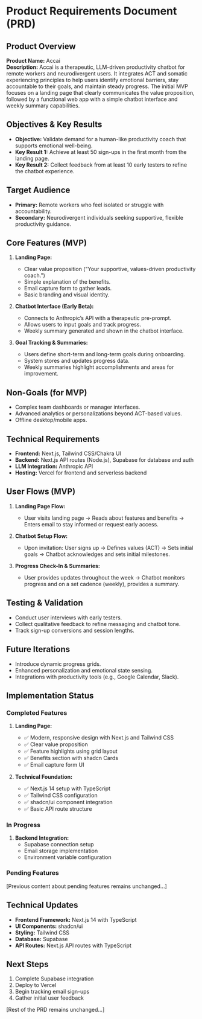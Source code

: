 # Product Requirements Document (PRD)

## Product Overview
**Product Name:** Accai  
**Description:** Accai is a therapeutic, LLM-driven productivity chatbot for remote workers and neurodivergent users. It integrates ACT and somatic experiencing principles to help users identify emotional barriers, stay accountable to their goals, and maintain steady progress. The initial MVP focuses on a landing page that clearly communicates the value proposition, followed by a functional web app with a simple chatbot interface and weekly summary capabilities.

## Objectives & Key Results
- **Objective:** Validate demand for a human-like productivity coach that supports emotional well-being.
- **Key Result 1:** Achieve at least 50 sign-ups in the first month from the landing page.
- **Key Result 2:** Collect feedback from at least 10 early testers to refine the chatbot experience.

## Target Audience
- **Primary:** Remote workers who feel isolated or struggle with accountability.
- **Secondary:** Neurodivergent individuals seeking supportive, flexible productivity guidance.

## Core Features (MVP)
1. **Landing Page:**
   - Clear value proposition ("Your supportive, values-driven productivity coach.")
   - Simple explanation of the benefits.
   - Email capture form to gather leads.
   - Basic branding and visual identity.

2. **Chatbot Interface (Early Beta):**
   - Connects to Anthropic’s API with a therapeutic pre-prompt.
   - Allows users to input goals and track progress.
   - Weekly summary generated and shown in the chatbot interface.

3. **Goal Tracking & Summaries:**
   - Users define short-term and long-term goals during onboarding.
   - System stores and updates progress data.
   - Weekly summaries highlight accomplishments and areas for improvement.

## Non-Goals (for MVP)
- Complex team dashboards or manager interfaces.
- Advanced analytics or personalizations beyond ACT-based values.
- Offline desktop/mobile apps.

## Technical Requirements
- **Frontend:** Next.js, Tailwind CSS/Chakra UI
- **Backend:** Next.js API routes (Node.js), Supabase for database and auth
- **LLM Integration:** Anthropic API
- **Hosting:** Vercel for frontend and serverless backend

## User Flows (MVP)
1. **Landing Page Flow:**
   - User visits landing page -> Reads about features and benefits -> Enters email to stay informed or request early access.

2. **Chatbot Setup Flow:**
   - Upon invitation: User signs up -> Defines values (ACT) -> Sets initial goals -> Chatbot acknowledges and sets initial milestones.

3. **Progress Check-In & Summaries:**
   - User provides updates throughout the week -> Chatbot monitors progress and on a set cadence (weekly), provides a summary.

## Testing & Validation
- Conduct user interviews with early testers.
- Collect qualitative feedback to refine messaging and chatbot tone.
- Track sign-up conversions and session lengths.

## Future Iterations
- Introduce dynamic progress grids.
- Enhanced personalization and emotional state sensing.
- Integrations with productivity tools (e.g., Google Calendar, Slack).

## Implementation Status

### Completed Features
1. **Landing Page:**
   - ✅ Modern, responsive design with Next.js and Tailwind CSS
   - ✅ Clear value proposition
   - ✅ Feature highlights using grid layout
   - ✅ Benefits section with shadcn Cards
   - ✅ Email capture form UI

2. **Technical Foundation:**
   - ✅ Next.js 14 setup with TypeScript
   - ✅ Tailwind CSS configuration
   - ✅ shadcn/ui component integration
   - ✅ Basic API route structure

### In Progress
1. **Backend Integration:**
   - Supabase connection setup
   - Email storage implementation
   - Environment variable configuration

### Pending Features
[Previous content about pending features remains unchanged...]

## Technical Updates
- **Frontend Framework:** Next.js 14 with TypeScript
- **UI Components:** shadcn/ui
- **Styling:** Tailwind CSS
- **Database:** Supabase
- **API Routes:** Next.js API routes with TypeScript

## Next Steps
1. Complete Supabase integration
2. Deploy to Vercel
3. Begin tracking email sign-ups
4. Gather initial user feedback

[Rest of the PRD remains unchanged...]